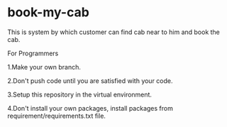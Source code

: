 # book-my-cab
This is system by which customer can find cab near to him and book the cab.

For Programmers

1.Make your own branch.

2.Don't push code until you are satisfied with your code.

3.Setup this repository in the virtual environment.

4.Don't install your own packages, install packages from requirement/requirements.txt file.
